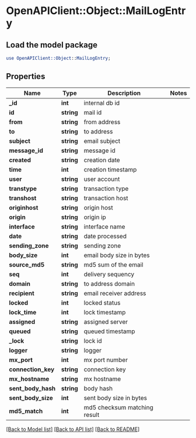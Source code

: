 # OpenAPIClient::Object::MailLogEntry

## Load the model package
```perl
use OpenAPIClient::Object::MailLogEntry;
```

## Properties
Name | Type | Description | Notes
------------ | ------------- | ------------- | -------------
**_id** | **int** | internal db id | 
**id** | **string** | mail id | 
**from** | **string** | from address | 
**to** | **string** | to address | 
**subject** | **string** | email subject | 
**message_id** | **string** | message id | 
**created** | **string** | creation date | 
**time** | **int** | creation timestamp | 
**user** | **string** | user account | 
**transtype** | **string** | transaction type | 
**transhost** | **string** | transaction host | 
**originhost** | **string** | origin host | 
**origin** | **string** | origin ip | 
**interface** | **string** | interface name | 
**date** | **string** | date processed | 
**sending_zone** | **string** | sending zone | 
**body_size** | **int** | email body size in bytes | 
**source_md5** | **string** | md5 sum of the email | 
**seq** | **int** | delivery sequency | 
**domain** | **string** | to address domain | 
**recipient** | **string** | email receiver address | 
**locked** | **int** | locked status | 
**lock_time** | **int** | lock timestamp | 
**assigned** | **string** | assigned server | 
**queued** | **string** | queued timestamp | 
**_lock** | **string** | lock id | 
**logger** | **string** | logger | 
**mx_port** | **int** | mx port number | 
**connection_key** | **string** | connection key | 
**mx_hostname** | **string** | mx hostname | 
**sent_body_hash** | **string** | body hash | 
**sent_body_size** | **int** | sent body size in bytes | 
**md5_match** | **int** | md5 checksum matching result | 

[[Back to Model list]](../README.md#documentation-for-models) [[Back to API list]](../README.md#documentation-for-api-endpoints) [[Back to README]](../README.md)


